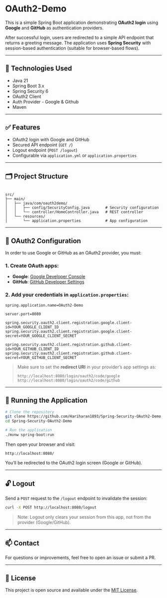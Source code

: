 # OAuth2-Demo

This is a simple Spring Boot application demonstrating **OAuth2 login** using **Google** and **GitHub** as authentication providers.

After successful login, users are redirected to a simple API endpoint that returns a greeting message. The application uses **Spring Security** with session-based authentication (suitable for browser-based flows).

---

## 🔧 Technologies Used

- Java 21
- Spring Boot 3.x
- Spring Security 6
- OAuth2 Client
- Auth Provider - Google & Github
- Maven

---

## ✅ Features

- OAuth2 login with Google and GitHub
- Secured API endpoint (`GET /`)
- Logout endpoint (`POST /logout`)
- Configurable via `application.yml` or `application.properties`

---

## 🗂️ Project Structure

```

src/
├── main/
│   ├── java/com/oauth2demo/
│   │   ├── config/SecurityConfig.java       # Security configuration
│   │   └── controller/HomeController.java   # REST controller
│   └── resources/
│       └── application.properties           # App configuration

```

---

## 🔐 OAuth2 Configuration

In order to use Google or GitHub as an OAuth2 provider, you must:

### 1. Create OAuth apps:

- **Google**: [Google Developer Console](https://console.developers.google.com/)
- **GitHub**: [GitHub Developer Settings](https://github.com/settings/developers)

### 2. Add your credentials in `application.properties`:

```properties
spring.application.name=OAuth2-Demo

server.port=8080

spring.security.oauth2.client.registration.google.client-id=YOUR_GOOGLE_CLIENT_ID
spring.security.oauth2.client.registration.google.client-secret=YOUR_GOOGLE_CLIENT_SECRET

spring.security.oauth2.client.registration.github.client-id=YOUR_GITHUB_CLIENT_ID
spring.security.oauth2.client.registration.github.client-secret=YOUR_GITHUB_CLIENT_SECRET
```

> Make sure to set the **redirect URI** in your provider’s app settings as:
>
> ```
> http://localhost:8080/login/oauth2/code/google
> http://localhost:8080/login/oauth2/code/github
> ```

---

## 🚀 Running the Application

```bash
# Clone the repository
git clone https://github.com/Hariharan1893/Spring-Security-OAuth2-Demo.git
cd Spring-Security-OAuth2-Demo

# Run the application
./mvnw spring-boot:run
```

Then open your browser and visit:

```
http://localhost:8080/
```

You’ll be redirected to the OAuth2 login screen (Google or GitHub).

---

## 🔓 Logout

Send a `POST` request to the `/logout` endpoint to invalidate the session:

```bash
curl -X POST http://localhost:8080/logout
```

> Note: Logout only clears your session from this app, not from the provider (Google/GitHub).

---

## 📫 Contact

For questions or improvements, feel free to open an issue or submit a PR.

---

## 📝 License

This project is open source and available under the [MIT License](LICENSE).
